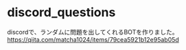 # discord_questions
discordで、ランダムに問題を出してくれるBOTを作りました。
https://qiita.com/matcha1024/items/79cea5921b12e95ab05d
